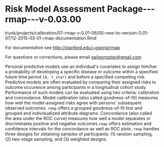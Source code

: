 # Risk Model Assessment Package---rmap---v-0.03.00
  



trunk/projects/calibration/07-rmap-v-0.01-06/05-new-to-version-0.01-07/12-2015-03-01-rmap-documentation.Rmd

For documentation see http://stanford.edu/~ggong/rmap

For questions or corrections, please email gailgongster@gmail.com

Personal predictive models use an individual's covariates to assign him/her a probability of developing a specific disease or outcome within a specified future time period `[0, t_star]` and before a specified competing risk.  Predictive models are often evaluated by comparing their assigned risks to outcome occurence among participants in a longitudinal cohort study.  Performance of such models can be evaluated using two criteria: calibration and concordance. Model calibration (also called goodness-of-fit) measures how well the model-assigned risks agree
with persons' subsequent observed outcomes. `rmap` offers a grouped goodness-of-fit test and grouped and individualized attribute diagrams. Concordance (also called the area under the ROC curve) measures how well a model separates or discriminates positive and negative outcomes.`rmap` offers estimation and confidence intervals for the concordance as well as ROC plots. `rmap` handles three designs for obtaining samples of participants: (1) random sampling, (2) two-stage sampling, and (3) weighted designs.





